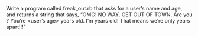 Write a program called freak_out.rb that asks for a user’s name and age, and returns a string that says, “OMG! NO WAY. GET OUT OF TOWN. Are you <user name>? You’re <user’s age> years old. I’m <your age> years old! That means we’re only <difference in ages> years apart!!!”